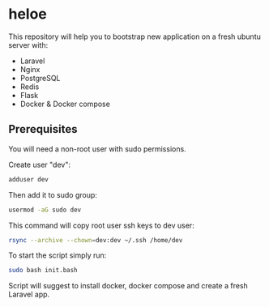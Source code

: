 # heloe
This repository will help you to bootstrap new application on a fresh ubuntu server with:
- Laravel
- Nginx
- PostgreSQL
- Redis
- Flask
- Docker & Docker compose
## Prerequisites
You will need a non-root user with sudo permissions.

Create user "dev":
```bash
adduser dev
```
Then add it to sudo group:
```bash
usermod -aG sudo dev
```
This command will copy root user ssh keys to dev user:
```bash
rsync --archive --chown=dev:dev ~/.ssh /home/dev
```
To start the script simply run:
```bash
sudo bash init.bash
```
Script will suggest to install docker, docker compose and create a fresh Laravel app.